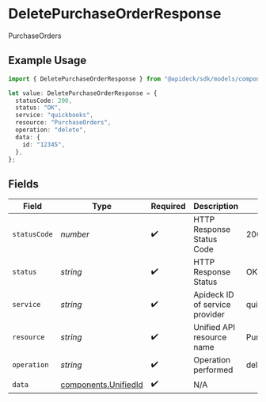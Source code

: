 # DeletePurchaseOrderResponse

PurchaseOrders

## Example Usage

```typescript
import { DeletePurchaseOrderResponse } from "@apideck/sdk/models/components";

let value: DeletePurchaseOrderResponse = {
  statusCode: 200,
  status: "OK",
  service: "quickbooks",
  resource: "PurchaseOrders",
  operation: "delete",
  data: {
    id: "12345",
  },
};
```

## Fields

| Field                                                        | Type                                                         | Required                                                     | Description                                                  | Example                                                      |
| ------------------------------------------------------------ | ------------------------------------------------------------ | ------------------------------------------------------------ | ------------------------------------------------------------ | ------------------------------------------------------------ |
| `statusCode`                                                 | *number*                                                     | :heavy_check_mark:                                           | HTTP Response Status Code                                    | 200                                                          |
| `status`                                                     | *string*                                                     | :heavy_check_mark:                                           | HTTP Response Status                                         | OK                                                           |
| `service`                                                    | *string*                                                     | :heavy_check_mark:                                           | Apideck ID of service provider                               | quickbooks                                                   |
| `resource`                                                   | *string*                                                     | :heavy_check_mark:                                           | Unified API resource name                                    | PurchaseOrders                                               |
| `operation`                                                  | *string*                                                     | :heavy_check_mark:                                           | Operation performed                                          | delete                                                       |
| `data`                                                       | [components.UnifiedId](../../models/components/unifiedid.md) | :heavy_check_mark:                                           | N/A                                                          |                                                              |